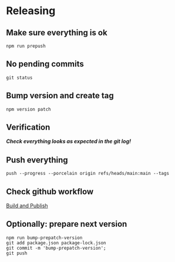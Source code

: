 # Releasing

## Make sure everything is ok
```shell
npm run prepush
```

## No pending commits
```shell
git status
```

## Bump version and create tag
```shell
npm version patch
```

## Verification
***Check everything looks as expected in the git log!***

## Push everything
```shell
push --progress --porcelain origin refs/heads/main:main --tags
```

## Check github workflow
[Build and Publish](https://github.com/HonoluluHenk/http-param-expander/actions/workflows/build-and-publish.yml)


## Optionally: prepare next version
```shell
npm run bump-prepatch-version
git add package.json package-lock.json
git commit -m 'bump-prepatch-version';
git push
```
